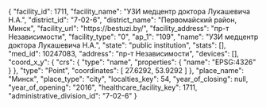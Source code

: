 {
    "facility_id": 1711,
    "facility_name": "УЗИ медцентр доктора Лукашевича Н.А.",
    "district_id": "7-02-6",
    "district_name": "Первомайский район, Минск",
    "facility_url": "https:\/\/bestuzi.by\/",
    "facility_address": "пр-т Независимости",
    "facility_type": "0",
    "ap_1": "109",
    "name": "УЗИ медцентр доктора Лукашевича Н.А.",
    "state": "public institution",
    "stats": [],
    "med_id": 10247083,
    "address": "пр-т Независимости",
    "devices": [],
    "coord_x_y": {
        "crs": {
            "type": "name",
            "properties": {
                "name": "EPSG:4326"
            }
        },
        "type": "Point",
        "coordinates": [
            27.6292,
            53.9292
        ]
    },
    "place_name": "Минск",
    "place_type": "city",
    "localties_key": 54,
    "year_of_closing": null,
    "year_of_opening": "2016",
    "healthcare_facility_key": 1711,
    "administrative_division_id": "7-02-6"
}